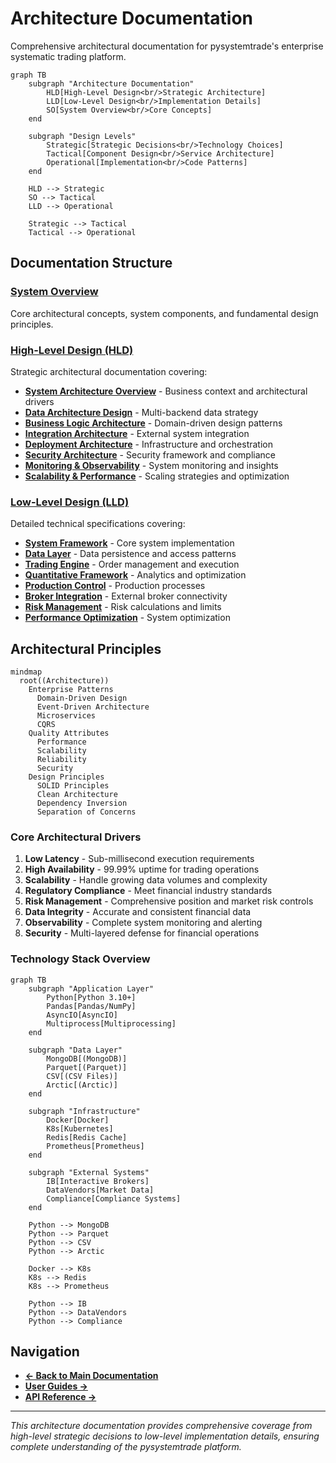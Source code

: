 # Architecture Documentation

Comprehensive architectural documentation for pysystemtrade's enterprise systematic trading platform.

```mermaid
graph TB
    subgraph "Architecture Documentation"
        HLD[High-Level Design<br/>Strategic Architecture]
        LLD[Low-Level Design<br/>Implementation Details]
        SO[System Overview<br/>Core Concepts]
    end
    
    subgraph "Design Levels"
        Strategic[Strategic Decisions<br/>Technology Choices]
        Tactical[Component Design<br/>Service Architecture]  
        Operational[Implementation<br/>Code Patterns]
    end
    
    HLD --> Strategic
    SO --> Tactical
    LLD --> Operational
    
    Strategic --> Tactical
    Tactical --> Operational
```

## Documentation Structure

### **[System Overview](system-overview.md)**
Core architectural concepts, system components, and fundamental design principles.

### **[High-Level Design (HLD)](hld/README.md)**
Strategic architectural documentation covering:
- **[System Architecture Overview](hld/01-system-architecture-overview.md)** - Business context and architectural drivers
- **[Data Architecture Design](hld/02-data-architecture-design.md)** - Multi-backend data strategy
- **[Business Logic Architecture](hld/03-business-logic-architecture.md)** - Domain-driven design patterns
- **[Integration Architecture](hld/04-integration-architecture.md)** - External system integration
- **[Deployment Architecture](hld/05-deployment-architecture.md)** - Infrastructure and orchestration
- **[Security Architecture](hld/06-security-architecture.md)** - Security framework and compliance
- **[Monitoring & Observability](hld/07-monitoring-observability.md)** - System monitoring and insights
- **[Scalability & Performance](hld/08-scalability-performance.md)** - Scaling strategies and optimization

### **[Low-Level Design (LLD)](../lld/README.md)** 
Detailed technical specifications covering:
- **[System Framework](../lld/01-system-framework.md)** - Core system implementation
- **[Data Layer](../lld/02-data-layer.md)** - Data persistence and access patterns  
- **[Trading Engine](../lld/03-trading-engine.md)** - Order management and execution
- **[Quantitative Framework](../lld/04-quantitative-framework.md)** - Analytics and optimization
- **[Production Control](../lld/05-production-control.md)** - Production processes
- **[Broker Integration](../lld/06-broker-integration.md)** - External broker connectivity
- **[Risk Management](../lld/07-risk-management.md)** - Risk calculations and limits
- **[Performance Optimization](../lld/08-performance-optimization.md)** - System optimization

## Architectural Principles

```mermaid
mindmap
  root((Architecture))
    Enterprise Patterns
      Domain-Driven Design
      Event-Driven Architecture  
      Microservices
      CQRS
    Quality Attributes
      Performance
      Scalability
      Reliability
      Security
    Design Principles
      SOLID Principles
      Clean Architecture
      Dependency Inversion
      Separation of Concerns
```

### **Core Architectural Drivers**

1. **Low Latency** - Sub-millisecond execution requirements
2. **High Availability** - 99.99% uptime for trading operations
3. **Scalability** - Handle growing data volumes and complexity
4. **Regulatory Compliance** - Meet financial industry standards
5. **Risk Management** - Comprehensive position and market risk controls
6. **Data Integrity** - Accurate and consistent financial data
7. **Observability** - Complete system monitoring and alerting
8. **Security** - Multi-layered defense for financial operations

### **Technology Stack Overview**

```mermaid
graph TB
    subgraph "Application Layer"
        Python[Python 3.10+]
        Pandas[Pandas/NumPy]
        AsyncIO[AsyncIO]
        Multiprocess[Multiprocessing]
    end
    
    subgraph "Data Layer" 
        MongoDB[(MongoDB)]
        Parquet[(Parquet)]
        CSV[(CSV Files)]
        Arctic[(Arctic)]
    end
    
    subgraph "Infrastructure"
        Docker[Docker]
        K8s[Kubernetes] 
        Redis[Redis Cache]
        Prometheus[Prometheus]
    end
    
    subgraph "External Systems"
        IB[Interactive Brokers]
        DataVendors[Market Data]
        Compliance[Compliance Systems]
    end
    
    Python --> MongoDB
    Python --> Parquet
    Python --> CSV
    Python --> Arctic
    
    Docker --> K8s
    K8s --> Redis
    K8s --> Prometheus
    
    Python --> IB
    Python --> DataVendors
    Python --> Compliance
```

## Navigation

- **[← Back to Main Documentation](../README.md)**
- **[User Guides →](../guides/README.md)**
- **[API Reference →](../api-reference.md)**

---

*This architecture documentation provides comprehensive coverage from high-level strategic decisions to low-level implementation details, ensuring complete understanding of the pysystemtrade platform.*